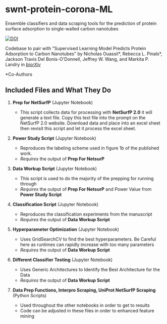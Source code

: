 # swnt-protein-corona-ML
Ensemble classifiers and data scraping tools for the prediction of protein surface adsorption to single-walled carbon nanotubes

[![DOI](https://zenodo.org/badge/DOI/10.5281/zenodo.5640140.svg)](https://doi.org/10.5281/zenodo.5640140)

Codebase to pair with "Supervised Learning Model Predicts Protein Adsorption to Carbon Nanotubes" by Nicholas Ouassil*, Rebecca L. Pinals*, Jackson Travis Del Bonis-O'Donnell, Jeffrey W. Wang, and Markita P. Landry in [*biorXiv*](https://doi.org/10.1101/2021.06.19.449132) 

*Co-Authors 


## Included Files and What They Do

1. **Prep for NetSurfP** (Jupyter Notebook) 

    * This script collects data for processing with **NetSurfP 2.0** it will generate a text file. Copy this text file into the prompt on the NetSurfP 2.0 website. Download data and place into an excel sheet then revisit this script and let it process the excel sheet. 

2. **Power Study Script** (Jupyter Notebook)

   * Reproduces the labeling scheme used in figure 1b of the published work.
   * *Requires* the output of __Prep For NetsurP__ 

3. **Data Workup Script** (Jupyter Notebook)
    
   * This script is used to do the majority of the prepping for running through 
   * *Requires* the output of __Prep For NetsurP__ and Power Value from __Power Study Script__

4. **Classification Script** (Jupyter Notebook)

    * Reproduces the classification experiments from the manuscript
    * *Requires* the output of __Data Workup Script__ 


5. **Hyperparameter Optimization** (Jupyter Notebook)

    * Uses GridSearchCV to find the best hyperparameters. Be Careful here as runtimes can rapidly increase with too many parameters
    * *Requires* the output of __Data Workup Script__ 

6. **Different Classifier Testing** (Jupyter Notebook)

    * Uses Generic Architectures to Identify the Best Architecture for the Data
    * *Requires* the output of __Data Workup Script__ 

6. **Data Prep Functions, Interpro Scraping, UniProt NetSurfP Scraping** (Python Scripts)

    * Used throughout the other notebooks in order to get to results
    * Code can be adjusted in these files in order to enhanced feature mining

